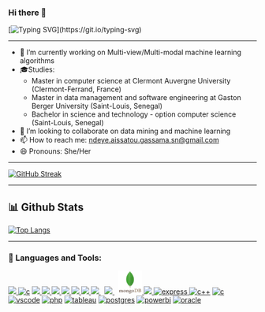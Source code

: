 ### Hi there 👋
[![Typing SVG](https://readme-typing-svg.herokuapp.com?lines=I'm+A+Software+engineer;Machine+learning+enthusiast...)](https://git.io/typing-svg)

---

- 🔭 I’m currently working on Multi-view/Multi-modal machine learning algorithms
- 🎓Studies:
  * Master in computer science at Clermont Auvergne University (Clermont-Ferrand, France)
  * Master in data management and software engineering at Gaston Berger University (Saint-Louis, Senegal)
  * Bachelor in science and technology - option computer science (Saint-Louis, Senegal)
- 👯 I’m looking to collaborate on data mining and machine learning
- 📫 How to reach me: ndeye.aissatou.gassama.sn@gmail.com
- 😄 Pronouns: She/Her

---

[![GitHub Streak](https://streak-stats.demolab.com/?user=ayshagassama1)](https://git.io/streak-stats)

---

 ## 📊 Github Stats
 [![Top Langs](https://github-readme-stats.vercel.app/api/top-langs/?username=ayshagassama1&layout=compact&hide=css,html&langs_count=10&theme=midnight-purple&cache_seconds=86400&card_width=1000)](https://github.com/aldrin112602/github-readme-stats)

---

### 🚀 Languages and Tools:
<p align="left">
    <a href="#" target="_blank"> <img src="https://img.icons8.com/color/48/000000/java-coffee-cup-logo.png"/> </a>
    <a href="#" target="_blank"><img src="https://encrypted-tbn0.gstatic.com/images?q=tbn:ANd9GcQlZcY41b-Y95mT8vD8IBKOqwaL4cWJbsXNwZ2MsVEsLp5XN2evQ2Z3aipv9Zr5JWjARuo&usqp=CAU" alt="c" width="40" height="40"/></a>
    <a href="#" target="_blank"> <img src="https://img.icons8.com/color/48/000000/react-native.png"/> </a>
    <a href="#" target="_blank"> <img src="https://img.icons8.com/color/48/000000/javascript.png"/> </a> 
    <a href="#" target="_blank"> <img src="https://img.icons8.com/color/48/000000/html-5.png"/> </a> 
    <a href="#" target="_blank"> <img src="https://img.icons8.com/color/48/000000/css3.png"/> </a> 
    <a href="#" target="_blank"> <img src="https://img.icons8.com/color/48/000000/bootstrap.png"/> </a> 
    <a href="#" target="_blank"> <img src="https://img.icons8.com/color/48/000000/python.png"/> </a> 
    <a style="padding-right:8px;" href="#" target="_blank"> <img src="https://img.icons8.com/color/48/000000/nodejs.png"/> </a> 
    <a style="padding-right:8px;" href="#" target="_blank"> <img src="https://img.icons8.com/fluent/50/000000/mysql-logo.png"/> </a>
    <a href="#" target="_blank"> <img src="https://raw.githubusercontent.com/devicons/devicon/master/icons/mongodb/mongodb-original-wordmark.svg" alt="mongodb" width="48" height="48"/> </a>  
    <a href="#"> <img src="https://img.icons8.com/color/48/000000/git.png"/> </a>
    <a href="#"> <img src="https://www.bairesdev.com/wp-content/uploads/2021/07/Expressjs.svg" alt="express" width="40" height="40"/> </a>
    <a href="#"><img src="https://imgs.search.brave.com/dPvU85gATgtr4mMF2du--Rx3zwl8sze5U3TwQDAOpD8/rs:fit:560:320:1/g:ce/aHR0cHM6Ly91cGxv/YWQud2lraW1lZGlh/Lm9yZy93aWtpcGVk/aWEvY29tbW9ucy90/aHVtYi8xLzE4L0lT/T19DJTJCJTJCX0xv/Z28uc3ZnLzUxMnB4/LUlTT19DJTJCJTJC/X0xvZ28uc3ZnLnBu/Zw" alt="c++" width="40" height="40"/></a>
    <a href="#"><img src="https://upload.wikimedia.org/wikipedia/commons/1/19/C_Logo.png" alt="c" width="40" height="40"/></a>
    <a href="#"> <img src="https://user-images.githubusercontent.com/674621/71187801-14e60a80-2280-11ea-94c9-e56576f76baf.png"  alt="vscode" width="40" height="40" /></a>
    <a href="#"> <img src="https://upload.wikimedia.org/wikipedia/commons/thumb/2/27/PHP-logo.svg/131px-PHP-logo.svg.png"  alt="php" width="40" height="40" /></a>
    <a href="#"> <img src="https://upload.wikimedia.org/wikipedia/commons/thumb/0/01/Tableau_Software_Logo_Small.png/280px-Tableau_Software_Logo_Small.png"  alt="tableau" width="80" height="35" /></a>
    <a href="#"> <img src="https://upload.wikimedia.org/wikipedia/commons/thumb/2/29/Postgresql_elephant.svg/langfr-220px-Postgresql_elephant.svg.png"  alt="postgres" width="40" height="40" /></a>
    <a href="#"> <img src="https://upload.wikimedia.org/wikipedia/commons/thumb/c/cf/New_Power_BI_Logo.svg/langfr-110px-New_Power_BI_Logo.svg.png"  alt="powerbi" width="40" height="40" /></a>
    <a href="#"> <img src="https://upload.wikimedia.org/wikipedia/commons/thumb/5/50/Oracle_logo.svg/langfr-220px-Oracle_logo.svg.png"  alt="oracle" width="40" height="20" /></a>
  
</p>
